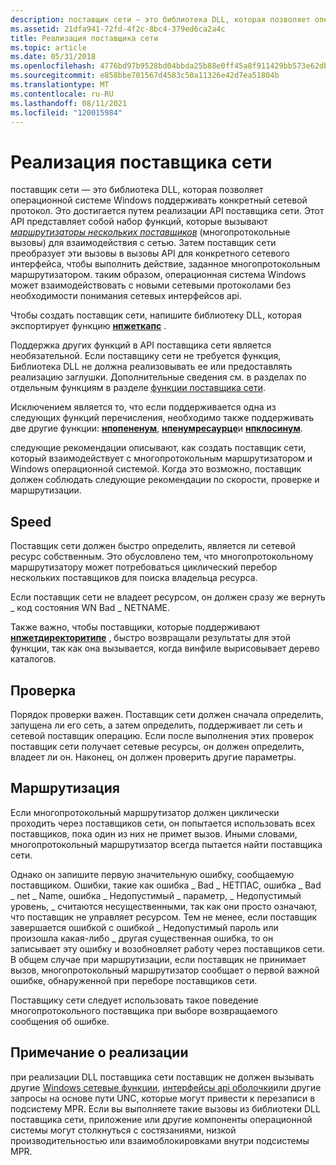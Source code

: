 ```yaml
---
description: поставщик сети — это библиотека DLL, которая позволяет операционной системе Windows поддерживать конкретный сетевой протокол.
ms.assetid: 21dfa941-72fd-4f2c-8bc4-379ed6ca2a4c
title: Реализация поставщика сети
ms.topic: article
ms.date: 05/31/2018
ms.openlocfilehash: 4776bd97b9528bd04bbda25b88e0ff45a8f911429bb573e62dbbb8581abdfbac
ms.sourcegitcommit: e858bbe701567d4583c50a11326e42d7ea51804b
ms.translationtype: MT
ms.contentlocale: ru-RU
ms.lasthandoff: 08/11/2021
ms.locfileid: "120015984"
---
```

# <a name="implementing-a-network-provider"></a>Реализация поставщика сети

поставщик сети — это библиотека DLL, которая позволяет операционной системе Windows поддерживать конкретный сетевой протокол. Это достигается путем реализации API поставщика сети. Этот API представляет собой набор функций, которые вызывают [*маршрутизаторы нескольких поставщиков*](../secgloss/m-gly.md) (многопротокольные вызовы) для взаимодействия с сетью. Затем поставщик сети преобразует эти вызовы в вызовы API для конкретного сетевого интерфейса, чтобы выполнить действие, заданное многопротокольным маршрутизатором. таким образом, операционная система Windows может взаимодействовать с новыми сетевыми протоколами без необходимости понимания сетевых интерфейсов api.

Чтобы создать поставщик сети, напишите библиотеку DLL, которая экспортирует функцию [**нпжеткапс**](/windows/desktop/api/Npapi/nf-npapi-npgetcaps) .

Поддержка других функций в API поставщика сети является необязательной. Если поставщику сети не требуется функция, Библиотека DLL не должна реализовывать ее или предоставлять реализацию заглушки. Дополнительные сведения см. в разделах по отдельным функциям в разделе [функции поставщика сети](authentication-functions.md).

Исключением является то, что если поддерживается одна из следующих функций перечисления, необходимо также поддерживать две другие функции: [**нпопененум**](/windows/desktop/api/Npapi/nf-npapi-npopenenum), [**нпенумресаурце**](/windows/desktop/api/Npapi/nf-npapi-npenumresource)и [**нпклосинум**](/windows/desktop/api/Npapi/nf-npapi-npcloseenum).

следующие рекомендации описывают, как создать поставщик сети, который взаимодействует с многопротокольным маршрутизатором и Windows операционной системой. Когда это возможно, поставщик должен соблюдать следующие рекомендации по скорости, проверке и маршрутизации.

## <a name="speed"></a>Speed

Поставщик сети должен быстро определить, является ли сетевой ресурс собственным. Это обусловлено тем, что многопротокольному маршрутизатору может потребоваться циклический перебор нескольких поставщиков для поиска владельца ресурса.

Если поставщик сети не владеет ресурсом, он должен сразу же вернуть \_ код состояния WN Bad \_ NETNAME.

Также важно, чтобы поставщики, которые поддерживают [**нпжетдиректоритипе**](/windows/desktop/api/Npapi/nf-npapi-npgetdirectorytype) , быстро возвращали результаты для этой функции, так как она вызывается, когда винфиле вырисовывает дерево каталогов.

## <a name="validation"></a>Проверка

Порядок проверки важен. Поставщик сети должен сначала определить, запущена ли его сеть, а затем определить, поддерживает ли сеть и сетевой поставщик операцию. Если после выполнения этих проверок поставщик сети получает сетевые ресурсы, он должен определить, владеет ли он. Наконец, он должен проверить другие параметры.

## <a name="routing"></a>Маршрутизация

Если многопротокольный маршрутизатор должен циклически проходить через поставщиков сети, он попытается использовать всех поставщиков, пока один из них не примет вызов. Иными словами, многопротокольный маршрутизатор всегда пытается найти поставщика сети.

Однако он запишите первую значительную ошибку, сообщаемую поставщиком. Ошибки, такие как ошибка \_ Bad \_ НЕТПАС, ошибка \_ Bad \_ net \_ Name, ошибка \_ Недопустимый \_ параметр, \_ Недопустимый уровень, \_ считаются несущественными, так как они просто означают, что поставщик не управляет ресурсом. Тем не менее, если поставщик завершается ошибкой с ошибкой \_ Недопустимый пароль или произошла какая-либо \_ другая существенная ошибка, то он записывает эту ошибку и возобновляет работу через поставщиков сети. В общем случае при маршрутизации, если поставщик не принимает вызов, многопротокольный маршрутизатор сообщает о первой важной ошибке, обнаруженной при переборе поставщиков сети.

Поставщику сети следует использовать такое поведение многопротокольного поставщика при выборе возвращаемого сообщения об ошибке.

## <a name="implementation-note"></a>Примечание о реализации

при реализации DLL поставщика сети поставщик не должен вызывать другие [Windows сетевые функции](../wnet/windows-networking-functions.md), [интерфейсы api оболочки](../shell/samples-usingthumbnailproviders.md)или другие запросы на основе пути UNC, которые могут привести к перезаписи в подсистему MPR. Если вы выполняете такие вызовы из библиотеки DLL поставщика сети, приложение или другие компоненты операционной системы могут столкнуться с состязаниями, низкой производительностью или взаимоблокировками внутри подсистемы MPR.

 

 
